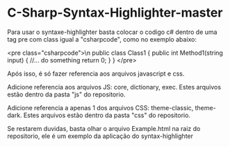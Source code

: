 # C-Sharp-Syntax-Highlighter-master

Para usar o syntaxe-highlighter basta colocar o codigo c# dentro de uma tag pre com class igual a "csharpcode", como no exemplo abaixo:

&lt;pre class="csharpcode"&gt;\n
    public class Class1
    {
        public int Method1(string input)
        {
          //... do something
          return 0;
        }
    }
&lt;/pre&gt;

Após isso, é só fazer referencia aos arquivos javascript e css.

Adicione referencia aos arquivos JS: core, dictionary, exec. 
Estes arquivos estão dentro da pasta "js" do repositorio.

Adicione referencia a apenas 1 dos arquivos CSS: theme-classic, theme-dark. 
Estes arquivos estão dentro da pasta "css" do repositorio.

Se restarem duvidas, basta olhar o arquivo Example.html na raiz do repositorio, ele é um exemplo da aplicação do syntax-highlighter
